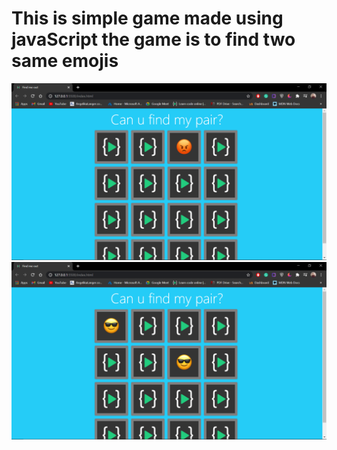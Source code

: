 
 <h1>This is simple game made using javaScript 
the game is to find two same emojis</h1>


  <img src="screenShots/Screenshot (25).png" class="front" alt="angryface" />
   <img src="screenShots/Screenshot (26).png" class="front" alt="angryface" />
